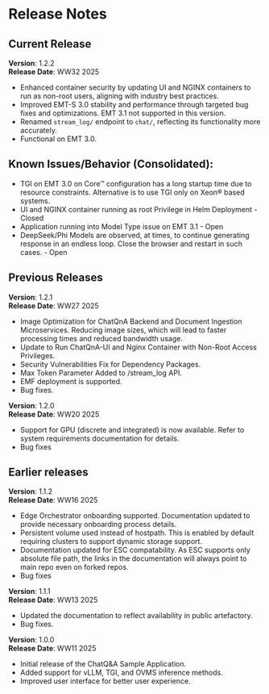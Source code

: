# Release Notes

## Current Release

**Version**: 1.2.2 \
**Release Date**: WW32 2025

- Enhanced container security by updating UI and NGINX containers to run as non-root users, aligning with industry best practices.
- Improved EMT-S 3.0 stability and performance through targeted bug fixes and optimizations. EMT 3.1 not supported in this version.
- Renamed `stream_log/` endpoint to `chat/`, reflecting its functionality more accurately.
- Functional on EMT 3.0.

## Known Issues/Behavior (Consolidated):
- TGI on EMT 3.0 on Core&trade; configuration has a long startup time due to resource constraints. Alternative is to use TGI only on Xeon® based systems.
- UI and NGINX container running as root Privilege in Helm Deployment - Closed
- Application running into Model Type issue on EMT 3.1 - Open
- DeepSeek/Phi Models are observed, at times, to continue generating response in an endless loop. Close the browser and restart in such cases. - Open

## Previous Releases

**Version**: 1.2.1 \
**Release Date**: WW27 2025

- Image Optimization for ChatQnA Backend and Document Ingestion Microservices. Reducing image sizes, which will lead to faster processing times and reduced bandwidth usage.
- Update to Run ChatQnA-UI and Nginx Container with Non-Root Access Privileges.
- Security Vulnerabilities Fix for Dependency Packages.
- Max Token Parameter Added to /stream_log API.
- EMF deployment is supported.
- Bug fixes.

**Version**: 1.2.0 \
**Release Date**: WW20 2025

- Support for GPU (discrete and integrated) is now available. Refer to system requirements documentation for details.
- Bug fixes

## Earlier releases

**Version**: 1.1.2 \
**Release Date**: WW16 2025

- Edge Orchestrator onboarding supported. Documentation updated to provide necessary onboarding process details.
- Persistent volume used instead of hostpath. This is enabled by default requiring clusters to support dynamic storage support.
- Documentation updated for ESC compatability. As ESC supports only absolute file path, the links in the documentation will always point to main repo even on forked repos.
- Bug fixes

**Version**: 1.1.1 \
**Release Date**: WW13 2025

- Updated the documentation to reflect availability in public artefactory.
- Bug fixes.

**Version**: 1.0.0 \
**Release Date**: WW11 2025

- Initial release of the ChatQ&A Sample Application.
- Added support for vLLM, TGI, and OVMS inference methods.
- Improved user interface for better user experience.
